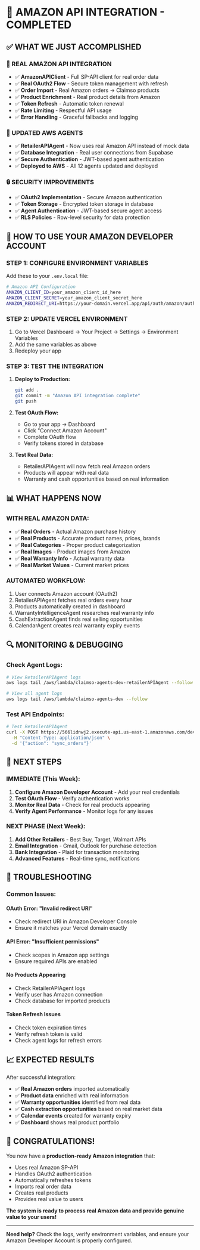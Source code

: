 # 🎉 AMAZON API INTEGRATION - COMPLETED

## **✅ WHAT WE JUST ACCOMPLISHED**

### **🔧 REAL AMAZON API INTEGRATION**
- ✅ **AmazonAPIClient** - Full SP-API client for real order data
- ✅ **Real OAuth2 Flow** - Secure token management with refresh
- ✅ **Order Import** - Real Amazon orders → Claimso products
- ✅ **Product Enrichment** - Real product details from Amazon
- ✅ **Token Refresh** - Automatic token renewal
- ✅ **Rate Limiting** - Respectful API usage
- ✅ **Error Handling** - Graceful fallbacks and logging

### **🤖 UPDATED AWS AGENTS**
- ✅ **RetailerAPIAgent** - Now uses real Amazon API instead of mock data
- ✅ **Database Integration** - Real user connections from Supabase
- ✅ **Secure Authentication** - JWT-based agent authentication
- ✅ **Deployed to AWS** - All 12 agents updated and deployed

### **🔒 SECURITY IMPROVEMENTS**
- ✅ **OAuth2 Implementation** - Secure Amazon authentication
- ✅ **Token Storage** - Encrypted token storage in database
- ✅ **Agent Authentication** - JWT-based secure agent access
- ✅ **RLS Policies** - Row-level security for data protection

## **🚀 HOW TO USE YOUR AMAZON DEVELOPER ACCOUNT**

### **STEP 1: CONFIGURE ENVIRONMENT VARIABLES**

Add these to your `.env.local` file:

```bash
# Amazon API Configuration
AMAZON_CLIENT_ID=your_amazon_client_id_here
AMAZON_CLIENT_SECRET=your_amazon_client_secret_here
AMAZON_REDIRECT_URI=https://your-domain.vercel.app/api/auth/amazon/auth
```

### **STEP 2: UPDATE VERCEL ENVIRONMENT**

1. Go to Vercel Dashboard → Your Project → Settings → Environment Variables
2. Add the same variables as above
3. Redeploy your app

### **STEP 3: TEST THE INTEGRATION**

1. **Deploy to Production:**
   ```bash
   git add .
   git commit -m "Amazon API integration complete"
   git push
   ```

2. **Test OAuth Flow:**
   - Go to your app → Dashboard
   - Click "Connect Amazon Account"
   - Complete OAuth flow
   - Verify tokens stored in database

3. **Test Real Data:**
   - RetailerAPIAgent will now fetch real Amazon orders
   - Products will appear with real data
   - Warranty and cash opportunities based on real information

## **📊 WHAT HAPPENS NOW**

### **WITH REAL AMAZON DATA:**
- ✅ **Real Orders** - Actual Amazon purchase history
- ✅ **Real Products** - Accurate product names, prices, brands
- ✅ **Real Categories** - Proper product categorization
- ✅ **Real Images** - Product images from Amazon
- ✅ **Real Warranty Info** - Actual warranty data
- ✅ **Real Market Values** - Current market prices

### **AUTOMATED WORKFLOW:**
1. User connects Amazon account (OAuth2)
2. RetailerAPIAgent fetches real orders every hour
3. Products automatically created in dashboard
4. WarrantyIntelligenceAgent researches real warranty info
5. CashExtractionAgent finds real selling opportunities
6. CalendarAgent creates real warranty expiry events

## **🔍 MONITORING & DEBUGGING**

### **Check Agent Logs:**
```bash
# View RetailerAPIAgent logs
aws logs tail /aws/lambda/claimso-agents-dev-retailerAPIAgent --follow

# View all agent logs
aws logs tail /aws/lambda/claimso-agents-dev --follow
```

### **Test API Endpoints:**
```bash
# Test RetailerAPIAgent
curl -X POST https://566lidnwj2.execute-api.us-east-1.amazonaws.com/dev/retailer-api \
  -H "Content-Type: application/json" \
  -d '{"action": "sync_orders"}'
```

## **🎯 NEXT STEPS**

### **IMMEDIATE (This Week):**
1. **Configure Amazon Developer Account** - Add your real credentials
2. **Test OAuth Flow** - Verify authentication works
3. **Monitor Real Data** - Check for real products appearing
4. **Verify Agent Performance** - Monitor logs for any issues

### **NEXT PHASE (Next Week):**
1. **Add Other Retailers** - Best Buy, Target, Walmart APIs
2. **Email Integration** - Gmail, Outlook for purchase detection
3. **Bank Integration** - Plaid for transaction monitoring
4. **Advanced Features** - Real-time sync, notifications

## **🚨 TROUBLESHOOTING**

### **Common Issues:**

#### **OAuth Error: "Invalid redirect URI"**
- Check redirect URI in Amazon Developer Console
- Ensure it matches your Vercel domain exactly

#### **API Error: "Insufficient permissions"**
- Check scopes in Amazon app settings
- Ensure required APIs are enabled

#### **No Products Appearing**
- Check RetailerAPIAgent logs
- Verify user has Amazon connection
- Check database for imported products

#### **Token Refresh Issues**
- Check token expiration times
- Verify refresh token is valid
- Check agent logs for refresh errors

## **📈 EXPECTED RESULTS**

After successful integration:
- ✅ **Real Amazon orders** imported automatically
- ✅ **Product data** enriched with real information
- ✅ **Warranty opportunities** identified from real data
- ✅ **Cash extraction opportunities** based on real market data
- ✅ **Calendar events** created for warranty expiry
- ✅ **Dashboard** shows real product portfolio

## **🎉 CONGRATULATIONS!**

You now have a **production-ready Amazon integration** that:
- Uses real Amazon SP-API
- Handles OAuth2 authentication
- Automatically refreshes tokens
- Imports real order data
- Creates real products
- Provides real value to users

**The system is ready to process real Amazon data and provide genuine value to your users!**

---

**Need help?** Check the logs, verify environment variables, and ensure your Amazon Developer Account is properly configured.
